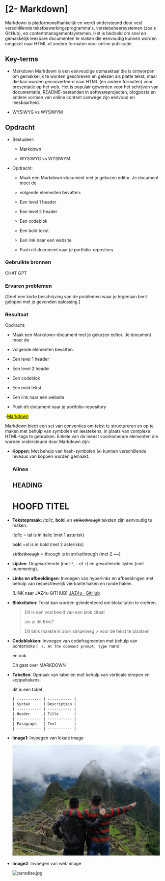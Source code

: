 # [2- Markdown]

Markdown is platformonafhankelijk en wordt ondersteund door veel verschillende tekstbewerkingsprogramma's, versiebeheersystemen (zoals GitHub), en contentmanagementsystemen. Het is bedoeld om snel en gemakkelijk leesbare documenten te maken die eenvoudig kunnen worden omgezet naar HTML of andere formaten voor online publicatie.

## Key-terms

- Markdown
  Markdown is een eenvoudige opmaaktaal die is ontworpen om gemakkelijk te worden geschreven en gelezen als platte tekst, maar die kan worden geconverteerd naar HTML (en andere formaten) voor presentatie op het web. Het is populair geworden voor het schrijven van documentatie, README-bestanden in softwareprojecten, blogposts en andere vormen van online content vanwege zijn eenvoud en leesbaarheid.

- WYSIWYG vs WYSIWYM

## Opdracht

- Bestudeer:
  
  - Markdown
  
  - WYSIWYG vs WYSIWYM

- Opdracht:
  
  - Maak een Markdown-document met je gekozen editor. Je document moet de
  
  - volgende elementen bevatten:
  
  - Een level 1 header
  
  - Een level 2 header
  
  - Een codeblok
  
  - Een bold tekst
  
  - Een link naar een website
  
  - Push dit document naar je portfolio-repository

### Gebruikte bronnen

CHAT GPT

### Ervaren problemen

[Geef een korte beschrijving van de problemen waar je tegenaan bent gelopen met je gevonden oplossing.]

### Resultaat

Opdracht:

- Maak een Markdown-document met je gekozen editor. Je document moet de

- volgende elementen bevatten:

- Een level 1 header

- Een level 2 header

- Een codeblok

- Een bold tekst

- Een link naar een website

- Push dit document naar je portfolio-repository

-<u><mark>Markdown</mark></u>

Markdown biedt een set van conventies om tekst te structureren en op te maken met behulp van symbolen en leestekens, in plaats van complexe HTML-tags te gebruiken. Enkele van de meest voorkomende elementen die worden ondersteund door Markdown zijn:

- **Koppen**: Met behulp van hash-symbolen (`#`) kunnen verschillende niveaus van koppen worden gemaakt.
  
  ### Alinea
  
  ## HEADING
  
  # HOOFD TITEL

- **Tekstopmaak**: *Italic*, **bold**, en ~~strikethrough~~ teksten zijn eenvoudig te maken.
  
  i*tal*ic = tal is in italic (met 1 asterisk)
  
  b**ol**d =ol is in bold (met 2 asterisks)
  
  strike~~through~~ = through is in strikethrough (met 2 ~~)

- **Lijsten**: Ongesorteerde (met `*`, `-` of `+`) en gesorteerde lijsten (met nummering).

- **Links en afbeeldingen**: Invoegen van hyperlinks en afbeeldingen met behulp van respectievelijk vierkante haken en ronde haken.
  
  [LINK naar JAZ4u GITHUB] [JAZ4u · GitHub](https://github.com/JAZ4u)

- **Blokcitaten**: Tekst kan worden geïndenteerd om blokcitaten te creëren.
  
  > Dit is een voorbeeld van een blok citaat
  > 
  > zie je dit Blok?
  > 
  > Dit blok maakte ik door simpelweg  > voor de tekst te plaatsen 

- **Codeblokken**: Invoegen van codefragmenten met behulp van achterticks (` ` `).
  At the command prompt, type `nano`
  
  en ook 
  
  <html>
      <head> Dit gaat over MARKDOWN
      </head>
    </html>

- **Tabellen**: Opmaak van tabellen met behulp van verticale strepen en koppeltekens.
  
  dit is een tabel
  
  ```
  | ----------- | ----------- |
  | Syntax      | Description |
  | ----------- | ----------- |
  | Header      | Title       |
  | ----------- | ----------- |
  | Paragraph   | Text        |
  | ----------- | ----------- |
  ```

- **Image1**: Invoegen van lokale image 
  

  ![macchupicchu.jpg](macchupicchu.jpg)


- **Image2**: Invoegen van web image 
  
   ![paradise.jpg](https://cdn.europosters.eu/image/1300/paradise-on-earth-i161095.jpg)
